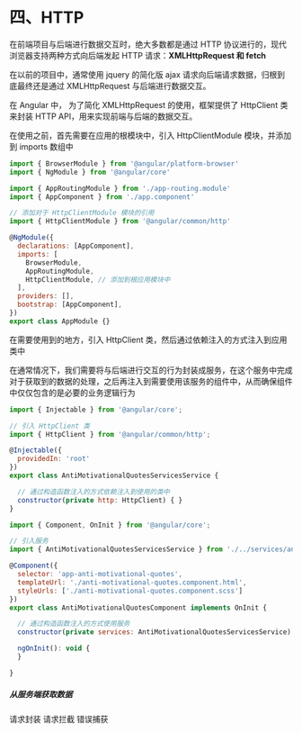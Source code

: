 # 四、HTTP

在前端项目与后端进行数据交互时，绝大多数都是通过 HTTP 协议进行的，现代浏览器支持两种方式向后端发起 HTTP 请求：**XMLHttpRequest 和 fetch**

在以前的项目中，通常使用 jquery 的简化版 ajax 请求向后端请求数据，归根到底最终还是通过 XMLHttpRequest 与后端进行数据交互。

在 Angular 中， 为了简化 XMLHttpRequest 的使用，框架提供了 HttpClient 类来封装 HTTP API，用来实现前端与后端的数据交互。

在使用之前，首先需要在应用的根模块中，引入 HttpClientModule 模块，并添加到 imports 数组中

```javascript
import { BrowserModule } from '@angular/platform-browser'
import { NgModule } from '@angular/core'

import { AppRoutingModule } from './app-routing.module'
import { AppComponent } from './app.component'

// 添加对于 HttpClientModule 模块的引用
import { HttpClientModule } from '@angular/common/http'

@NgModule({
  declarations: [AppComponent],
  imports: [
    BrowserModule,
    AppRoutingModule,
    HttpClientModule, // 添加到根应用模块中
  ],
  providers: [],
  bootstrap: [AppComponent],
})
export class AppModule {}
```

在需要使用到的地方，引入 HttpClient 类，然后通过依赖注入的方式注入到应用类中

在通常情况下，我们需要将与后端进行交互的行为封装成服务，在这个服务中完成对于获取到的数据的处理，之后再注入到需要使用该服务的组件中，从而确保组件中仅仅包含的是必要的业务逻辑行为

```javascript
import { Injectable } from '@angular/core';

// 引入 HttpClient 类
import { HttpClient } from '@angular/common/http';

@Injectable({
  providedIn: 'root'
})
export class AntiMotivationalQuotesServicesService {

  // 通过构造函数注入的方式依赖注入到使用的类中
  constructor(private http: HttpClient) { }
}
```

```javascript
import { Component, OnInit } from '@angular/core';

// 引入服务
import { AntiMotivationalQuotesServicesService } from './../services/anti-motivational-quotes-services.service';

@Component({
  selector: 'app-anti-motivational-quotes',
  templateUrl: './anti-motivational-quotes.component.html',
  styleUrls: ['./anti-motivational-quotes.component.scss']
})
export class AntiMotivationalQuotesComponent implements OnInit {

  // 通过构造函数注入的方式使用服务
  constructor(private services: AntiMotivationalQuotesServicesService) { }

  ngOnInit(): void {
  }

}
```

##### 从服务端获取数据

请求封装
请求拦截
错误捕获
